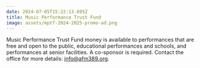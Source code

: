 ```yaml
---
date: 2024-07-05T15:22:13.695Z
title: Music Performance Trust Fund
image: assets/mptf-2024-2025-promo-ad.png
---
```

M﻿usic Performance Trust Fund money is available to performances that are free and open to the public, educational performances and schools, and performances at senior facilities. A co-sponsor is required. Contact the office for more details: info@afm389.org.